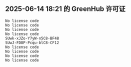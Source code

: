 ## 2025-06-14 18:21 的 GreenHub 许可证
```
No license code
No license code
No license code
No license code
SUwk-xJZo-Y7yW-n5C8-BF48
SUwJ-FD8P-Pcqu-blC8-CF12
No license code
No license code
No license code
No license code
```
